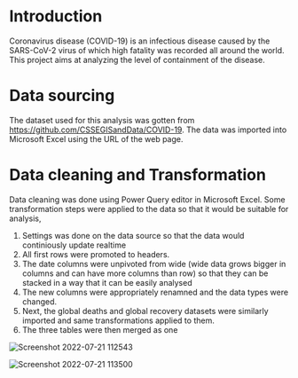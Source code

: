 # Introduction
Coronavirus disease (COVID-19) is an infectious disease caused by the SARS-CoV-2 virus of which high fatality was recorded all around the world. This project aims at analyzing the level of containment of the disease.

# Data sourcing
The dataset used for this analysis was gotten from https://github.com/CSSEGISandData/COVID-19. The data was imported into Microsoft Excel using the URL of the web page.

# Data cleaning and Transformation
Data cleaning was done using Power Query editor in Microsoft Excel. Some transformation steps were applied to the data so that it would be suitable for analysis,
1. Settings was done on the data source so that the data would continiously update realtime
2. All first rows were promoted to headers.
3. The date columns were unpivoted from wide (wide data grows bigger in columns and can have more columns than row) so that they can be stacked in a way that it can be easily analysed
4. The new columns were appropriately renamned and the data types were changed.
5. Next, the global deaths and global recovery datasets were similarly imported and same transformations applied to them.
6. The three tables were then merged as one

![Screenshot 2022-07-21 112543](https://user-images.githubusercontent.com/107180803/180226030-8fa9c09c-c82d-477d-936a-e66fba3a165e.jpg)

![Screenshot 2022-07-21 113500](https://user-images.githubusercontent.com/107180803/180226418-b6045aa3-2da3-4c66-8f48-c36c95ceb827.jpg)



